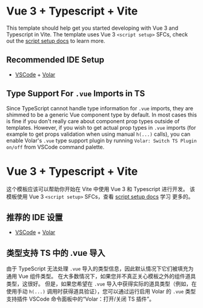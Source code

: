 # Vue 3 + Typescript + Vite

This template should help get you started developing with Vue 3 and Typescript in Vite. The template uses Vue 3 `<script setup>` SFCs, check out the [script setup docs](https://v3.vuejs.org/api/sfc-script-setup.html#sfc-script-setup) to learn more.

## Recommended IDE Setup

- [VSCode](https://code.visualstudio.com/) + [Volar](https://marketplace.visualstudio.com/items?itemName=johnsoncodehk.volar)

## Type Support For `.vue` Imports in TS

Since TypeScript cannot handle type information for `.vue` imports, they are shimmed to be a generic Vue component type by default. In most cases this is fine if you don't really care about component prop types outside of templates. However, if you wish to get actual prop types in `.vue` imports (for example to get props validation when using manual `h(...)` calls), you can enable Volar's `.vue` type support plugin by running `Volar: Switch TS Plugin on/off` from VSCode command palette.

# Vue 3 + Typescript + Vite

这个模板应该可以帮助你开始在 Vite 中使用 Vue 3 和 Typescript 进行开发。 该模板使用 Vue 3 `<script setup>` SFCs，查看 [script setup docs](https://v3.vuejs.org/api/sfc-script-setup.html#sfc-script-setup) 学习 更多的。

## 推荐的 IDE 设置

- [VSCode](https://code.visualstudio.com/) + [Volar](https://marketplace.visualstudio.com/items?itemName=johnsoncodehk.volar)

## 类型支持 TS 中的 .vue 导入

由于 TypeScript 无法处理 `.vue` 导入的类型信息，因此默认情况下它们被填充为通用 Vue 组件类型。 在大多数情况下，如果您并不真正关心模板之外的组件道具类型，这很好。 但是，如果您希望在 `.vue` 导入中获得实际的道具类型（例如，在使用手动 `h(...)` 调用时获得道具验证），您可以通过运行启用 Volar 的 `.vue` 类型支持插件 VSCode 命令面板中的“Volar：打开/关闭 TS 插件”。
